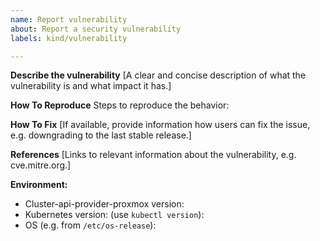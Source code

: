 ```yaml
---
name: Report vulnerability
about: Report a security vulnerability
labels: kind/vulnerability

---
```


**Describe the vulnerability**
[A clear and concise description of what the vulnerability is and what impact it has.]

**How To Reproduce**
Steps to reproduce the behavior:

**How To Fix**
[If available, provide information how users can fix the issue, e.g. downgrading to the last stable release.]

**References**
[Links to relevant information about the vulnerability, e.g. cve.mitre.org.]

**Environment:**

- Cluster-api-provider-proxmox version:
- Kubernetes version: (use `kubectl version`):
- OS (e.g. from `/etc/os-release`):

